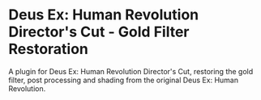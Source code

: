 # Deus Ex: Human Revolution Director's Cut - Gold Filter Restoration

A plugin for Deus Ex: Human Revolution Director's Cut, restoring the gold filter, post processing and shading from
the original Deus Ex: Human Revolution.
